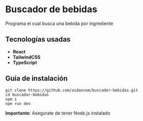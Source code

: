 # Buscador de bebidas

Programa el cual busca una bebida por ingrediente

## Tecnologías usadas

- __React__
- __TailwindCSS__
- __TypeScript__

## Guía de instalación

```
git clone https://github.com/aidancom/buscador-bebidas.git
cd buscador-bebidas
npm i
npm run dev
```

__Importante__: Asegurate de tener Node.js instalado 
